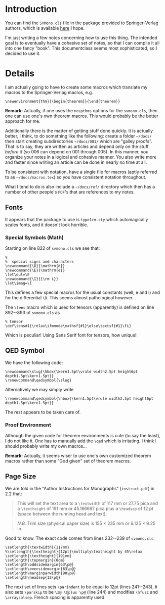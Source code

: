 

# Introduction #

You can find the `SVMono.cls` file in the package provided to Springer-Verlag authors, which is available [here](http://www.springer.com/cda/content/document/cda_downloaddocument/svmono.zip?SGWID=0-0-45-491898-0) I hope.

I'm just writing a few notes concerning how to use this thing. The intended goal is to eventually have a cohesive set of notes, so that I can compile it all into one fancy "book". This documentclass seems most sophisticated, so I decided to use it.

# Details #

I am actually going to have to create some macros which translate my macros to the Springer-Verlag macros, e.g.

```
\newenvironment{thm}{\begin{theorem}}{\end{theorem}}
```

**Remark:** Actually, if one uses the `nospthms` options for the `svmono.cls`, then one can use one's own theorem macros. This would probably be the better approach for me.

Additionally there is the matter of getting stuff done quickly. It is actually better, I think, to do something like the following: create a folder `~/docs/` then start creating subdirectories `~/docs/001/` which are "galley proofs". That is to say, they are written as articles and depend only on the stuff _before_ it (so 006 can depend on 001 through 005). In this manner, you organize your notes in a logical and cohesive manner. You also write more and faster since writing an article can be done in nearly no time at all.

To be consistent with notation, have a single file for macros (aptly referred to as `~/docs/macros.tex`) so you have consistent notation throughout.

What I tend to do is also include a `~/docs/ref/` directory which then has a number of other people's `PDF`'s that are references to my notes.

## Fonts ##

It appears that the package to use is `type1cm.sty` which automagically scales fonts, and it doesn't look horrible.

### Special Symbols (Math) ###

Starting on line 822 of `svmono.cls` we see that:

```
%
%  special signs and characters
\newcommand{\D}{\mathrm{d}}
\newcommand{\E}{\mathrm{e}}
\let\eul=\E
\newcommand{\I}{{\rm i}}
\let\imag=\I
```

This defines a few special macros for the usual constants (well, e and i) and for the differential `\D`. This seems almost pathological however...

The `\tens` macro which is used for tensors (apparently) is defined on line 892--893 of `svmono.cls` as

```
% tensor
\def\tens#1{\relax\ifmmode\mathsf{#1}\else\textsf{#1}\fi}
```

Which is peculiar! Using Sans Serif font for tensors, how unique!

## QED Symbol ##

We have the following code:

```
\newcommand\slug{\hbox{\kern1.5pt\vrule width2.5pt height6pt depth1.5pt\kern1.5pt}}
\renewcommand\qedsymbol{\slug}
```

Alternatively we may simply write

```
\renewcommand\qedsymbol{\hbox{\kern1.5pt\vrule width2.5pt height6pt depth1.5pt\kern1.5pt}}
```

The rest appears to be taken care of.

### Proof Environment ###

Although the given code for theorem environments is cute (to say the least), I do not like it. One has to manually add the `\qed` which is irritating. I think I should probably write my own macros...

**Remark:** Actually, it seems wiser to use one's own customized theorem macros rather than some "God given" set of theorem macros.

## Page Size ##

We are told in the "Author Instructions for Monographs" (`instruct.pdf`) in 2.2 that:

> This will set the text area to a `\textwidth` of 117 mm or 27.75
> pica and a `\textheight` of 191 mm or 45.166667 pica plus a
> `\headsep` of 12 pt (space between the running head and text).

> _N.B._ Trim size (physical paper size) is 155 × 235 mm or 6.125
> × 9.25 in.

Good to know. The exact code comes from lines 232--239 of `svmono.cls`:

```
\setlength{\textwidth}{117mm}
%\setlength{\textheight}{12pt}\multiply\textheight by 45\relax
\setlength{\textheight}{191mm}
\setlength{\topmargin}{0cm}
\setlength\oddsidemargin{63\p@}
\setlength\evensidemargin{63\p@}
\setlength\marginparwidth{90\p@}
\setlength\headsep{12\p@}
```

The next set of lines sets `\parindent` to be equal to 12pt (lines 241--243), it also sets `\parskip` to be `\z@ \@plus \p@` (line 244) and modifies `\hfuzz` and `\arraycolsep`. French spacing is apparently used.